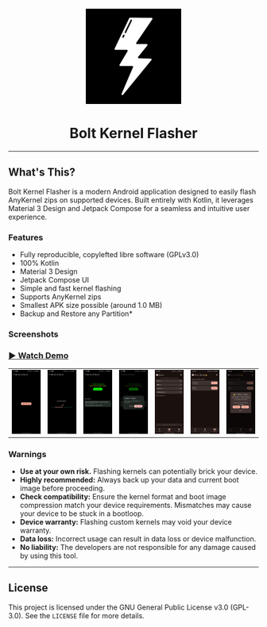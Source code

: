 <p align="center">
  <img src="app/src/main/launcher-playstore.png" alt="Thor Logo" height="192dp">
</p>

<h1 align="center">Bolt Kernel Flasher</h1>

---

## What's This?

Bolt Kernel Flasher is a modern Android application designed to easily flash AnyKernel zips on supported devices. Built entirely with Kotlin, it leverages Material 3 Design and Jetpack Compose for a seamless and intuitive user experience.

### Features

- Fully reproducible, copylefted libre software (GPLv3.0)
- 100% Kotlin
- Material 3 Design
- Jetpack Compose UI
- Simple and fast kernel flashing
- Supports AnyKernel zips
- Smallest APK size possible (around 1.0 MB)
- Backup and Restore any Partition*

### Screenshots

### [▶️ Watch Demo](https://youtube.com/shorts/21q9h6YFR3Y?feature=share)
<table>
  <tr>
    <td><img src="fastlane/metadata/android/en-US/images/phoneScreenshots/2.jpg" alt="Screenshot 2" width="200"/></td>
    <td><img src="fastlane/metadata/android/en-US/images/phoneScreenshots/4.jpg" alt="Screenshot 3" width="200"/></td>
    <td><img src="fastlane/metadata/android/en-US/images/phoneScreenshots/5.jpg" alt="Screenshot 3" width="200"/></td>
    <td><img src="fastlane/metadata/android/en-US/images/phoneScreenshots/6.jpg" alt="Screenshot 3" width="200"/></td>
    <td><img src="fastlane/metadata/android/en-US/images/phoneScreenshots/7.jpg" alt="Screenshot 3" width="200"/></td>
    <td><img src="fastlane/metadata/android/en-US/images/phoneScreenshots/8.jpg" alt="Screenshot 3" width="200"/></td>
    <td><img src="fastlane/metadata/android/en-US/images/phoneScreenshots/9.jpg" alt="Screenshot 3" width="200"/></td>
  </tr>
</table>

### Warnings

- **Use at your own risk.** Flashing kernels can potentially brick your device.
- **Highly recommended:** Always back up your data and current boot image before proceeding.
- **Check compatibility:** Ensure the kernel format and boot image compression match your device requirements. Mismatches may cause your device to be stuck in a bootloop.
- **Device warranty:** Flashing custom kernels may void your device warranty.
- **Data loss:** Incorrect usage can result in data loss or device malfunction.
- **No liability:** The developers are not responsible for any damage caused by using this tool.

---

## License

This project is licensed under the GNU General Public License v3.0 (GPL-3.0). See the `LICENSE` file for more details.
